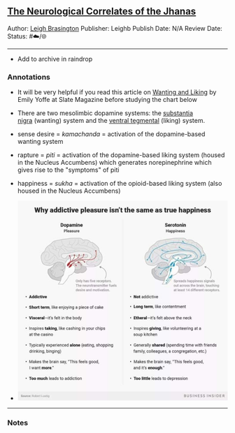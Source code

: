 ## [The Neurological Correlates of the Jhanas](https://web.archive.org/web/20210116035202/http://www.leighb.com/jhananeuro.htm)

Author: [Leigh Brasington]()
Publisher: Leighb
Publish Date: N/A
Review Date:
Status: #☁️/🌐 

---

* Add to archive in raindrop

### Annotations

* It will be very helpful if you read this article on [Wanting and Liking](https://web.archive.org/web/20210116035202/http://leighb.com/Seeking__How_the_brain_hard_wires_us_to_love_Google__Twitter__and_texting__And_why_that_s_dangerous.htm) by Emily Yoffe at Slate Magazine before studying the chart below

* There are two mesolimbic dopamine systems: the [substantia nigra](https://web.archive.org/web/20210116035202/http://en.wikipedia.org/wiki/Substantia_nigra) (wanting) system and the [ventral tegmental](https://web.archive.org/web/20210116035202/http://en.wikipedia.org/wiki/Ventral_tegmental_area) (liking) system.

* sense desire = *kamachanda* = activation of the dopamine-based wanting system

* rapture = *piti* = activation of the dopamine-based liking system (housed in the Nucleus Accumbens) which generates norepinephrine which gives rise to the "symptoms" of piti

* happiness = *sukha* = activation of the opioid-based liking system (also housed in the Nucleus Accumbens)

* ![Pasted image 20220725123213.png](Pasted%20image%2020220725123213.png)

---

### Notes
